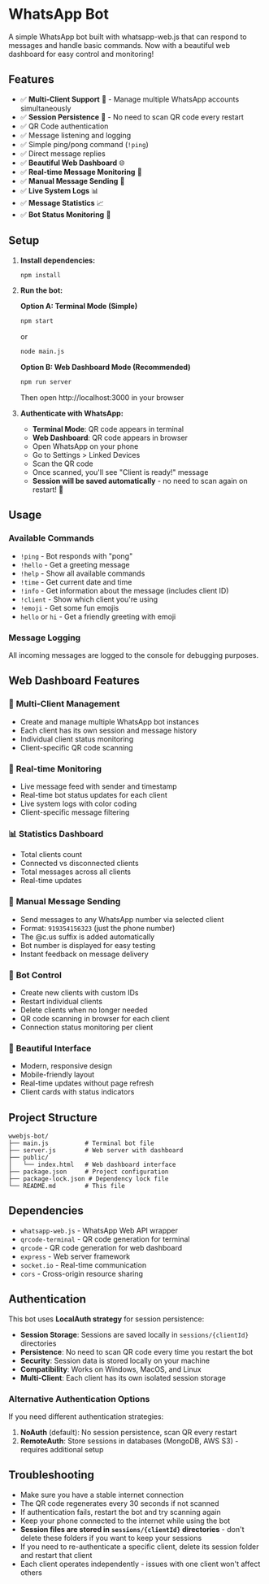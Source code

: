 # WhatsApp Bot

A simple WhatsApp bot built with whatsapp-web.js that can respond to messages and handle basic commands. Now with a beautiful web dashboard for easy control and monitoring!

## Features

- ✅ **Multi-Client Support** 👥 - Manage multiple WhatsApp accounts simultaneously
- ✅ **Session Persistence** 🔐 - No need to scan QR code every restart
- ✅ QR Code authentication
- ✅ Message listening and logging
- ✅ Simple ping/pong command (`!ping`)
- ✅ Direct message replies
- ✅ **Beautiful Web Dashboard** 🌐
- ✅ **Real-time Message Monitoring** 📱
- ✅ **Manual Message Sending** 💬
- ✅ **Live System Logs** 📊
- ✅ **Message Statistics** 📈
- ✅ **Bot Status Monitoring** 🔄

## Setup

1. **Install dependencies:**
   ```bash
   npm install
   ```

2. **Run the bot:**

   **Option A: Terminal Mode (Simple)**
   ```bash
   npm start
   ```
   or
   ```bash
   node main.js
   ```

   **Option B: Web Dashboard Mode (Recommended)**
   ```bash
   npm run server
   ```
   Then open http://localhost:3000 in your browser

3. **Authenticate with WhatsApp:**
   - **Terminal Mode**: QR code appears in terminal
   - **Web Dashboard**: QR code appears in browser
   - Open WhatsApp on your phone
   - Go to Settings > Linked Devices
   - Scan the QR code
   - Once scanned, you'll see "Client is ready!" message
   - **Session will be saved automatically** - no need to scan again on restart! 🔐

## Usage

### Available Commands

- `!ping` - Bot responds with "pong"
- `!hello` - Get a greeting message
- `!help` - Show all available commands
- `!time` - Get current date and time
- `!info` - Get information about the message (includes client ID)
- `!client` - Show which client you're using
- `!emoji` - Get some fun emojis
- `hello` or `hi` - Get a friendly greeting with emoji

### Message Logging

All incoming messages are logged to the console for debugging purposes.

## Web Dashboard Features

### 👥 **Multi-Client Management**
- Create and manage multiple WhatsApp bot instances
- Each client has its own session and message history
- Individual client status monitoring
- Client-specific QR code scanning

### 🎯 **Real-time Monitoring**
- Live message feed with sender and timestamp
- Real-time bot status updates for each client
- Live system logs with color coding
- Client-specific message filtering

### 📊 **Statistics Dashboard**
- Total clients count
- Connected vs disconnected clients
- Total messages across all clients
- Real-time updates

### 💬 **Manual Message Sending**
- Send messages to any WhatsApp number via selected client
- Format: `919354156323` (just the phone number)
- The @c.us suffix is added automatically
- Bot number is displayed for easy testing
- Instant feedback on message delivery

### 🔄 **Bot Control**
- Create new clients with custom IDs
- Restart individual clients
- Delete clients when no longer needed
- QR code scanning in browser for each client
- Connection status monitoring per client

### 🎨 **Beautiful Interface**
- Modern, responsive design
- Mobile-friendly layout
- Real-time updates without page refresh
- Client cards with status indicators

## Project Structure

```
wwebjs-bot/
├── main.js          # Terminal bot file
├── server.js        # Web server with dashboard
├── public/
│   └── index.html   # Web dashboard interface
├── package.json     # Project configuration
├── package-lock.json # Dependency lock file
└── README.md        # This file
```

## Dependencies

- `whatsapp-web.js` - WhatsApp Web API wrapper
- `qrcode-terminal` - QR code generation for terminal
- `qrcode` - QR code generation for web dashboard
- `express` - Web server framework
- `socket.io` - Real-time communication
- `cors` - Cross-origin resource sharing

## Authentication

This bot uses **LocalAuth strategy** for session persistence:

- **Session Storage**: Sessions are saved locally in `sessions/{clientId}` directories
- **Persistence**: No need to scan QR code every time you restart the bot
- **Security**: Session data is stored locally on your machine
- **Compatibility**: Works on Windows, MacOS, and Linux
- **Multi-Client**: Each client has its own isolated session storage

### Alternative Authentication Options

If you need different authentication strategies:

1. **NoAuth** (default): No session persistence, scan QR every restart
2. **RemoteAuth**: Store sessions in databases (MongoDB, AWS S3) - requires additional setup

## Troubleshooting

- Make sure you have a stable internet connection
- The QR code regenerates every 30 seconds if not scanned
- If authentication fails, restart the bot and try scanning again
- Keep your phone connected to the internet while using the bot
- **Session files are stored in `sessions/{clientId}` directories** - don't delete these folders if you want to keep your sessions
- If you need to re-authenticate a specific client, delete its session folder and restart that client
- Each client operates independently - issues with one client won't affect others 